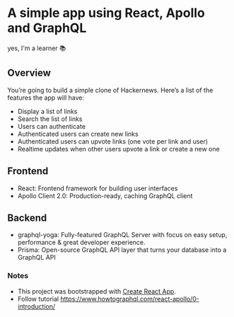 # A simple app using React, Apollo and GraphQL
yes, I'm a learner 📚

## Overview
You’re going to build a simple clone of Hackernews. Here’s a list of the features the app will have:
- Display a list of links
- Search the list of links
- Users can authenticate
- Authenticated users can create new links
- Authenticated users can upvote links (one vote per link and user)
- Realtime updates when other users upvote a link or create a new one

## Frontend
- React: Frontend framework for building user interfaces
- Apollo Client 2.0: Production-ready, caching GraphQL client

## Backend 
- graphql-yoga: Fully-featured GraphQL Server with focus on easy setup, performance & great developer experience.
- Prisma: Open-source GraphQL API layer that turns your database into a GraphQL API

### Notes
- This project was bootstrapped with [Create React App](https://github.com/facebookincubator/create-react-app).
- Follow tutorial https://www.howtographql.com/react-apollo/0-introduction/

